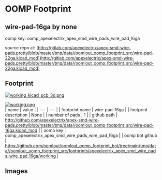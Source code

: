 # OOMP Footprint  
## wire-pad-16ga  by none  
  
oomp key: oomp_apexelectrix_apex_smd_wire_pads_wire_pad_16ga  
  
source repo at: [http://gitlab.com/apexelectrix/apex-smd-wire-pads.pretty/blob/master/tmp/data//oomlout_oomp_footprint_src/wire-pad-22ga.kicad_mod](http://gitlab.com/apexelectrix/apex-smd-wire-pads.pretty/blob/master/tmp/data//oomlout_oomp_footprint_src/wire-pad-22ga.kicad_mod)  
## Footprint  
  
[![working_kicad_pcb_3d.png](working_kicad_pcb_3d_600.png)](working_kicad_pcb_3d.png)  
  
[![working.png](working_600.png)](working.png)  
| name | value | 
| --- | --- | 
| footprint name | wire-pad-16ga | 
| footprint description | None | 
| number of pads | 1 | 
| github path | http://github.com/apexelectrix/apex-smd-wire-pads.pretty/blob/master/tmp/data//oomlout_oomp_footprint_src/wire-pad-16ga.kicad_mod | 
| oomp key | oomp_apexelectrix_apex_smd_wire_pads_wire_pad_16ga | 
| oomp bot github | https://github.com/oomlout/oomlout_oomp_footprint_bot/tree/main/tmp/data//oomlout_oomp_footprint_src/footprints/apexelectrix_apex_smd_wire_pads_wire_pad_16ga/working | 
## Images  
